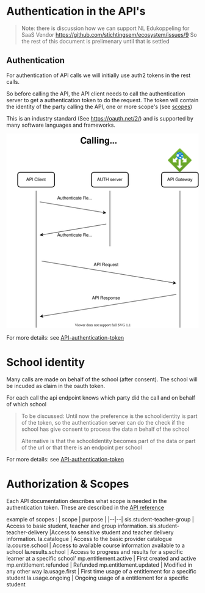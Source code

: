 # Authentication in the API's
> Note: there is discussion how we can support NL Edukoppeling for SaaS Vendor https://github.com/stichtingsem/ecosystem/issues/9
> So the rest of this document is prelimenary until that is settled

## Authentication
For authentication of API calls we will initially use auth2 tokens in the rest calls.

So before calling the API, the API client needs to call the authentication server to get a authentication token to do the request. The token will contain the identity of the party calling the API, one or more scope's (see [scopes](##authorization-&-Scope)) 

This is an industry standard (See https://oauth.net/2/) and is supported by many software languages and frameworks.


![architecture](diagrams\API-Flows.drawio.svg)

For more details: see [API-authentication-token](API-authentication-token.md)


# School identity
Many calls are made on behalf of the school (after consent). The school will be incuded as claim in the oauth token.

For each call the api endpoint knows which party did the call and on behalf of which school


> To be discussed: Until now the preference is the schoolidentity is part of the token, so the authentication server can do the check if the school has give consent to process the data n behalf of the school
> 
> Alternative is that the schoolidentity becomes part of the data or part of the url or that there is an endpoint per school

For more details: see [API-authentication-token](API-authentication-token.md)



# Authorization & Scopes
Each API documentation describes what scope is needed in the authentication token. These are described in the [API reference](//reference/README.md)

example of scopes : 
| scope | purpose |
|--|--|
sis.student-teacher-group | Access to basic student, teacher and group information.
sis.student-teacher-delivery |Access to sensitive student and teacher delivery information.
la.catalogue | Access to the basic provider catalogue
la.course.school | Access to available course information available to a school
la.results.school | Access to progress and results for a specific learner at a specific school'
mp.entitlement.active | First created and active
mp.entitlement.refunded | Refunded
mp.entitlement.updated | Modified in any other way
la.usage.first | First time usage of a entitlement for a specific student
la.usage.ongoing | Ongoing  usage of a entitlement for a specific student



